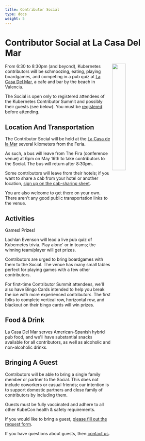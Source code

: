 ```yaml
---
title: Contributor Social
type: docs
weight: 5
---
```


# Contributor Social at La Casa Del Mar

<img align="right" src="/events/kcseu/casadelmar.jpg" width="30%">

From 6:30 to 8:30pm (and beyond), Kubernetes contributors will be schmoozing,
eating, playing boardgames, and competing in a pub quiz at [La Casa Del Mar](https://lacasadelamar.com/espacios-patacona/), 
a cafe and bar by the beach in Valencia.

The Social is open only to registered attendees of the Kubernetes Contributor
Summit and possibly their guests (see below).  You must be [registered](https://cvent.me/384mb9)
before attending.

## Location And Transportation

The Contributor Social will be held at the
<a href="https://lacasadelamar.com/espacios-patacona/" rel="noopener noreferrer" target="_blank">La Casa de la Mar</a>
several kilometers from the Feria.

As such, a bus will leave from The Fira (conference venue) at 6pm on May 16th
to take contributors to the Social.  The bus will return after 8:30pm.

Some contributors will leave from their hotels; if you want to share a cab from
your hotel or another location, 
[sign up on the cab-sharing sheet](https://bit.ly/cseu22carpools).

You are also welcome to get there on your own.  There aren't any good public 
transportation links to the venue.

## Activities

Games!  Prizes!

Lachlan Evenson will lead a live pub quiz of Kubernetes trivia.  Play alone'
or in teams; the winning team/player will get prizes.

Contributors are urged to bring boardgames with them to the Social.  The venue
has many small tables perfect for playing games with a few other contributors.

For first-time Contributor Summit attendees, we'll also have Bingo Cards
intended to help you break the ice with more experienced contributors. The
first folks to complete vertical row, horizontal row, and blackout on their 
bingo cards will win prizes.

## Food & Drink

La Casa Del Mar serves American-Spanish hybrid pub food, and we'll have substantial
snacks available for all contributors, as well as alcoholic and non-alcoholic 
drinks.

## Bringing A Guest

Contributors will be able to bring a single family member or 
partner to the Social.  This does not include coworkers or casual friends;
our intention is to support domestic partners and close family of contributors
by including them.  

Guests must be fully vaccinated and adhere to all other KubeCon health & 
safety requirements.

If you would like to bring a guest, [please fill out the request form](https://www.surveymonkey.com/r/kccseu22social).

If you have questions about guests,
then [contact us](mailto:community@cncf.io).
